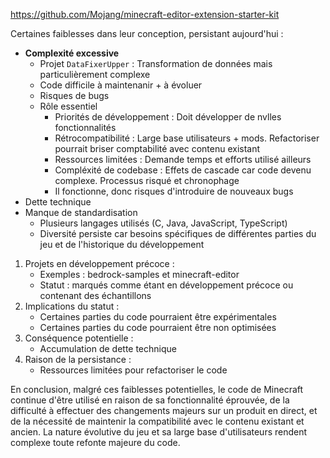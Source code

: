 https://github.com/Mojang/minecraft-editor-extension-starter-kit

Certaines faiblesses dans leur conception, persistant aujourd'hui :
- **Complexité excessive**
	- Projet `DataFixerUpper` :  Transformation de données mais particulièrement complexe
	- Code difficile à maintenanir + à évoluer
	- Risques de bugs
	- Rôle essentiel
		- Priorités de développement : Doit développer de nvlles fonctionnalités
		- Rétrocompatibilité : Large base utilisateurs + mods. Refactoriser pourrait briser comptabilité avec contenu existant
		- Ressources limitées : Demande temps et efforts utilisé ailleurs
		- Compléxité de codebase : Effets de cascade car code devenu complexe. Processus risqué et chronophage
		- Il fonctionne, donc risques d'introduire de nouveaux bugs
- Dette technique
- Manque de standardisation
	- Plusieurs langages utilisés (C, Java, JavaScript, TypeScript)
	- Diversité persiste car besoins spécifiques de différentes parties du jeu et de l'historique du développement

1. Projets en développement précoce :
    - Exemples : bedrock-samples et minecraft-editor
    - Statut : marqués comme étant en développement précoce ou contenant des échantillons
2. Implications du statut :
    - Certaines parties du code pourraient être expérimentales
    - Certaines parties du code pourraient être non optimisées
3. Conséquence potentielle :
    - Accumulation de dette technique
4. Raison de la persistance :
    - Ressources limitées pour refactoriser le code

En conclusion, malgré ces faiblesses potentielles, le code de Minecraft continue d'être utilisé en raison de sa fonctionnalité éprouvée, de la difficulté à effectuer des changements majeurs sur un produit en direct, et de la nécessité de maintenir la compatibilité avec le contenu existant et ancien. La nature évolutive du jeu et sa large base d'utilisateurs rendent complexe toute refonte majeure du code.